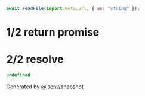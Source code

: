 ```js
await readFile(import.meta.url, { as: "string" });
```

# 1/2 return promise

# 2/2 resolve

```js
undefined
```

Generated by [@jsenv/snapshot](https://github.com/jsenv/core/tree/main/packages/independent/snapshot)